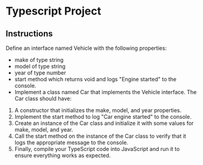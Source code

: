 # Typescript Project

## Instructions

Define an interface named Vehicle with the following properties:
* make of type string
* model of type string
* year of type number
* start method which returns void and logs "Engine started" to the console.
* Implement a class named Car that implements the Vehicle interface. The Car class should have:
1. A constructor that initializes the make, model, and year properties.
1. Implement the start method to log "Car engine started" to the console.
1. Create an instance of the Car class and initialize it with some values for make, model, and year.
1. Call the start method on the instance of the Car class to verify that it logs the appropriate message to the console.
1. Finally, compile your TypeScript code into JavaScript and run it to ensure everything works as expected.

